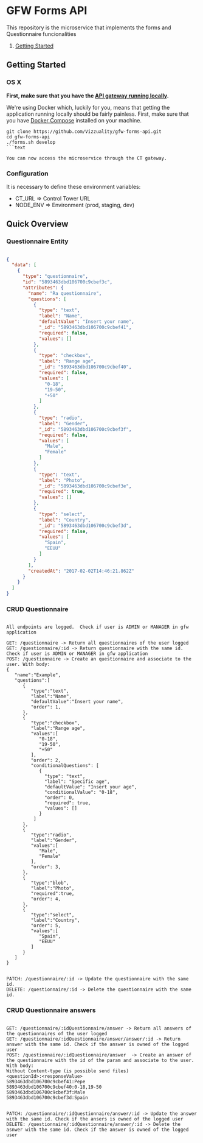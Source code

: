 # GFW Forms API


This repository is the microservice that implements the forms and Questionnaire funcionalities

1. [Getting Started](#getting-started)

## Getting Started

### OS X

**First, make sure that you have the [API gateway running
locally](https://github.com/control-tower/control-tower).**

We're using Docker which, luckily for you, means that getting the
application running locally should be fairly painless. First, make sure
that you have [Docker Compose](https://docs.docker.com/compose/install/)
installed on your machine.

```
git clone https://github.com/Vizzuality/gfw-forms-api.git
cd gfw-forms-api
./forms.sh develop
```text

You can now access the microservice through the CT gateway.

```

### Configuration

It is necessary to define these environment variables:

* CT_URL => Control Tower URL
* NODE_ENV => Environment (prod, staging, dev)


## Quick Overview

### Questionnaire Entity

```json

{
  "data": [
    {
      "type": "questionnaire",
      "id": "5893463dbd106700c9cbef3c",
      "attributes": {
        "name": "Ra questionnaire",
        "questions": [
          {
            "type": "text",
            "label": "Name",
            "defaultValue": "Insert your name",
            "_id": "5893463dbd106700c9cbef41",
            "required": false,
            "values": []
          },
          {
            "type": "checkbox",
            "label": "Range age",
            "_id": "5893463dbd106700c9cbef40",
            "required": false,
            "values": [
              "0-18",
              "19-50",
              "+50"
            ]
          },
          {
            "type": "radio",
            "label": "Gender",
            "_id": "5893463dbd106700c9cbef3f",
            "required": false,
            "values": [
              "Male",
              "Female"
            ]
          },
          {
            "type": "text",
            "label": "Photo",
            "_id": "5893463dbd106700c9cbef3e",
            "required": true,
            "values": []
          },
          {
            "type": "select",
            "label": "Country",
            "_id": "5893463dbd106700c9cbef3d",
            "required": false,
            "values": [
              "Spain",
              "EEUU"
            ]
          }
        ],
        "createdAt": "2017-02-02T14:46:21.862Z"
      }
    }
  ]
}

```

### CRUD Questionnaire

```

All endpoints are logged.  Check if user is ADMIN or MANAGER in gfw application

GET: /questionnaire -> Return all questionnaires of the user logged
GET: /questionnaire/:id -> Return questionnaire with the same id. Check if user is ADMIN or MANAGER in gfw application
POST: /questionnaire -> Create an questionnaire and associate to the user. With body:
{  
   "name":"Example",
   "questions":[  
      {  
         "type":"text",
         "label":"Name",
         "defaultValue":"Insert your name",
         "order": 1,
      },
      {  
         "type":"checkbox",
         "label":"Range age",
         "values":[  
            "0-18",
            "19-50",
            "+50"
         ],
         "order": 2,
         "conditionalQuestions": [
            {
              "type": "text",
              "label": "Specific age",
              "defaultValue": "Insert your age",
              "conditionalValue": "0-18",
              "order": 0,
              "required": true,
              "values": []
            }
          ]
      },
      {  
         "type":"radio",
         "label":"Gender",
         "values":[  
            "Male",
            "Female"
         ],
         "order": 3,
      },
      {  
         "type":"blob",
         "label":"Photo",
         "required":true,
         "order": 4,
      },
      {  
         "type":"select",
         "label":"Country",
         "order": 5,
         "values":[  
            "Spain",
            "EEUU"
         ]
      }
   ]
}


PATCH: /questionnaire/:id -> Update the questionnaire with the same id. 
DELETE: /questionnaire/:id -> Delete the questionnaire with the same id. 

```


### CRUD Questionnaire answers

```

GET: /questionnaire/:idQuestionnaire/answer -> Return all answers of the questionnaires of the user logged
GET: /questionnaire/:idQuestionnaire/answer/answer/:id -> Return answer with the same id. Check if the answer is owned of the logged user
POST: /questionnaire/:idQuestionnaire/answer  -> Create an answer of the questionnaire with the id of the param and associate to the user. With body:
Without Content-type (is possible send files)
<questionId>:<responseValue>
5893463dbd106700c9cbef41:Pepe
5893463dbd106700c9cbef40:0-18,19-50
5893463dbd106700c9cbef3f:Male
5893463dbd106700c9cbef3d:Spain


PATCH: /questionnaire/:idQuestionnaire/answer/:id -> Update the answer with the same id. Check if the ansers is owned of the logged user
DELETE: /questionnaire/:idQuestionnaire/answer/:id -> Delete the asnwer with the same id. Check if the answer is owned of the logged user

```
